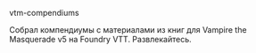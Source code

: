 vtm-compendiums

Собрал компендиумы с материалами из книг для Vampire the Masquerade v5 на Foundry VTT. Развлекайтесь.
